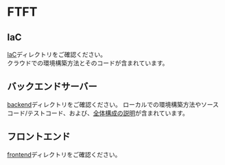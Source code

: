# FTFT

## IaC

[IaC](./iac)ディレクトリをご確認ください。  
クラウドでの環境構築方法とそのコードが含まれています。


## バックエンドサーバー

[backend](./backend)ディレクトリをご確認ください。
ローカルでの環境構築方法やソースコード/テストコード、および、[全体構成の説明](./backend/ARCHITECTURE.md)が含まれています。



## フロントエンド

[frontend](./frontend)ディレクトリをご確認ください。

